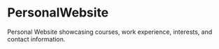# PersonalWebsite
Personal Website showcasing courses, work experience, interests, and contact information.
